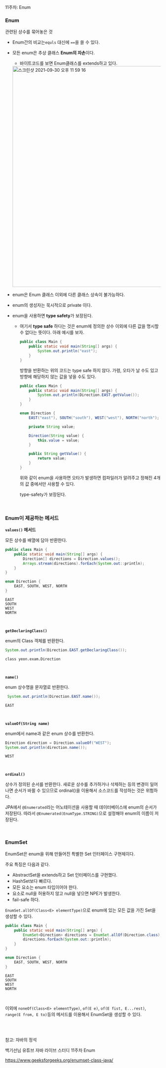 11주차: Enum
</br>


### Enum

관련된 상수를 묶어놓은 것

- Enum간의 비교는`equls` 대신에 `==`을 쓸 수 있다.

- 모든 enum은 추상 클래스 **Enum의 자손**이다. 

  - 바이트코드를 보면 Enum클래스를 extends하고 있다.

  <img width="714" alt="스크린샷 2021-09-30 오후 11 59 16" src="https://user-images.githubusercontent.com/65011131/135487822-412ae4a4-71ff-4660-b955-8b4d39b3f74a.png">


- enum은 Enum 클래스 이외에 다른 클래스 상속이 불가능하다. 

- enum의 생성자는 묵시적으로 private 이다.

- enum을 사용하면 **type safety**가 보장된다.

  - 여기서 **type safe** 하다는 것은 enum에 정의한 상수 이외에 다른 값을 명시할 수 없다는 뜻이다. 아래 예시를 보자.

    ```java
    public class Main {
        public static void main(String[] args) {
            System.out.println("east");
        }
    }
    ```

    방향을 반환하는 위의 코드는 type safe 하지 않다. 가령, 오타가 날 수도 있고 방향에 해당하지 않는 값을 넣을 수도 있다.

    ```java
    public class Main {
        public static void main(String[] args) {
            System.out.println(Direction.EAST.getValue());
        }
    }
    
    enum Direction {
        EAST("east"), SOUTH("south"), WEST("west"), NORTH("north");
    
        private String value;
    
        Direction(String value) {
            this.value = value;
        }
    
        public String getValue() {
            return value;
        }
    }
    ```

    위와 같이 enum을 사용하면 오타가 발생하면 컴파일러가 알려주고 정해진 4개의 값 중에서만 사용할 수 있다. 

    type-safety가 보장된다. 


</br>

### Enum이 제공하는 메서드

**`values()` 메서드**

모든 상수를 배열에 담아 반환한다.

```java
public class Main {
    public static void main(String[] args) {
        Direction[] directions = Direction.values();
        Arrays.stream(directions).forEach(System.out::println);
    }
}

enum Direction {
    EAST, SOUTH, WEST, NORTH
}
```

```
EAST
SOUTH
WEST
NORTH
```


</br>

**`getDeclaringClass()`**

enum의 Class 객체를 반환한다. 

```java
System.out.println(Direction.EAST.getDeclaringClass());
```

```
class yeon.exam.Direction
```

</br>


**`name()`**

enum 상수명을 문자열로 반환한다.

```java
 System.out.println(Direction.EAST.name());
```

```
EAST
```

</br>


**`valueOf(String name)`**

enum에서 name과 같은 enum 상수를 반환한다.

```java
Direction direction = Direction.valueOf("WEST");
System.out.println(direction.name());
```

```
WEST
```

</br>


**`ordinal()`**

상수가 정의된 순서를 반환한다. 새로운 상수를 추가하거나 삭제하는 등의 변경이 일어나면 순서가 바뀔 수 있으므로 ordinal()을 이용해서 소스코드를 작성하는 것은 위험하다. 

JPA에서 `@Enumerated`라는 어노테이션을 사용할 때 데이터베이스에 enum의 순서가 저장된다. 따라서 `@Enumerated(EnumType.STRING)`으로 설정해야 enum의 이름이 저장된다. 

</br>


### EnumSet

EnumSet은 enum을 위해 만들어진 특별한 Set 인터페이스 구현체이다. 

주요 특징은 다음과 같다.

- AbstractSet을 extends하고 Set 인터페이스를 구현했다.
- HashSet보다 빠르다.
- 모든 요소는 enum 타입이어야 한다. 
- 요소로 null을 허용하지 않고 null을 넣으면 NPE가 발생한다.
- fail-safe 하다.

`EnumSet.allOf(Class<E> elementType)`으로 enum에 있는 모든 값을 가진 Set을 생성할 수 있다.

```java
public class Main {
    public static void main(String[] args) {
        EnumSet<Direction> directions = EnumSet.allOf(Direction.class);
        directions.forEach(System.out::println);
    }
}

enum Direction {
    EAST, SOUTH, WEST, NORTH
} 
```

```
EAST
SOUTH
WEST
NORTH
```

</br>


이외에 `noneOf(Class<E> elementType)`, `of(E e)`, `of(E fist, E...rest)`, `range(E from, E to)`등의 메서드를 이용해서 EnumSet을 생성할 수 있다.


</br>
</br>



참고: 자바의 정석

백기선님 유튜브 자바 라이브 스터디 11주차 Enum

https://www.geeksforgeeks.org/enumset-class-java/

